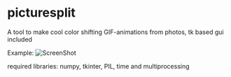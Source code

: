 # picturesplit
A tool to make cool color shifting GIF-animations from photos, tk based gui included

Example:
![ScreenShot](https://github.com/mjleinon/picturesplit/blob/master/example.gif)

required libraries: numpy, tkinter, PIL, time and multiprocessing
